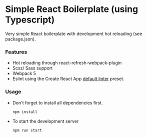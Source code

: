 # Simple React Boilerplate (using Typescript)

Very simple React boilerplate with development hot reloading (see package.json).

### Features
- Hot reloading through react-refresh-webpack-plugin
- Scss/ Sass support
- Webpack 5
- Eslint using the Create React App [default linter](https://www.npmjs.com/package/eslint-config-react-app) preset.

### Usage
- Don't forget to install all dependencies first.
    
    `npm install`

- To start the development server

    `npm run start`









